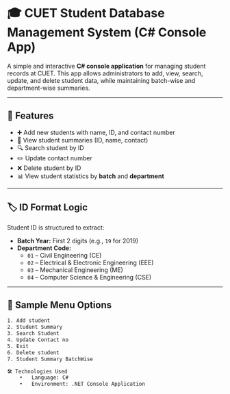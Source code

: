 # 🎓 CUET Student Database Management System (C# Console App)

A simple and interactive **C# console application** for managing student records at CUET. This app allows administrators to add, view, search, update, and delete student data, while maintaining batch-wise and department-wise summaries.

---

## 📌 Features

- ➕ Add new students with name, ID, and contact number
- 📄 View student summaries (ID, name, contact)
- 🔍 Search student by ID
- ✏️ Update contact number
- ❌ Delete student by ID
- 📊 View student statistics by **batch** and **department**

---

## 🏷️ ID Format Logic

Student ID is structured to extract:
- **Batch Year:** First 2 digits (e.g., `19` for 2019)
- **Department Code:**
  - `01` – Civil Engineering (CE)
  - `02` – Electrical & Electronic Engineering (EEE)
  - `03` – Mechanical Engineering (ME)
  - `04` – Computer Science & Engineering (CSE)

---

## 🧪 Sample Menu Options

```bash
1. Add student
2. Student Summary
3. Search Student
4. Update Contact no
5. Exit
6. Delete student
7. Student Summary BatchWise

🛠️ Technologies Used
	•	Language: C#
	•	Environment: .NET Console Application

